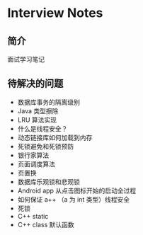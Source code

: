 # Interview Notes
## 简介
面试学习笔记

## 待解决的问题
* 数据库事务的隔离级别
* Java 类型擦除
* LRU 算法实现
* 什么是线程安全？
* 动态链接库如何加载到内存
* 死锁避免和死锁预防
* 银行家算法
* 页面调度算法
* 页置换
* 数据库乐观锁和悲观锁
* Android app 从点击图标开始的启动全过程
* 如何保证 a++ （a 为 int 类型）线程安全
* 死锁
* C++ static
* C++ class 默认函数